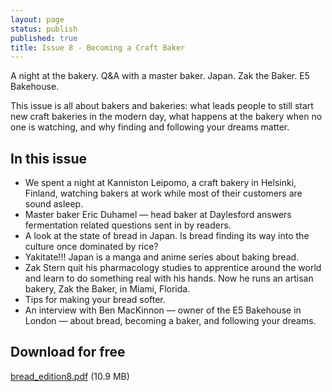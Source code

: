 ```yaml
---
layout: page
status: publish
published: true
title: Issue 8 - Becoming a Craft Baker
---
```


A night at the bakery. Q&A with a master baker. Japan. Zak the Baker. E5 Bakehouse.

This issue is all about bakers and bakeries: what leads people to still start new craft bakeries in the modern day, what happens at the bakery when no one is watching, and why finding and following your dreams matter.

## In this issue

-   We spent a night at Kanniston Leipomo, a craft bakery in Helsinki, Finland, watching bakers at work while most of their customers are sound asleep.
-   Master baker Eric Duhamel — head baker at Daylesford answers fermentation related questions sent in by readers.
-   A look at the state of bread in Japan. Is bread finding its way into the culture once dominated by rice?
-   Yakitate!!! Japan is a manga and anime series about baking bread.
-   Zak Stern quit his pharmacology studies to apprentice around the world and learn to do something real with his hands. Now he runs an artisan bakery, Zak the Baker, in Miami, Florida.
-   Tips for making your bread softer.
-   An interview with Ben MacKinnon — owner of the E5 Bakehouse in London — about bread, becoming a baker, and following your dreams.

## Download for free

[bread_edition8.pdf](/assets/pdf/bread_edition8.pdf) (10.9 MB)
